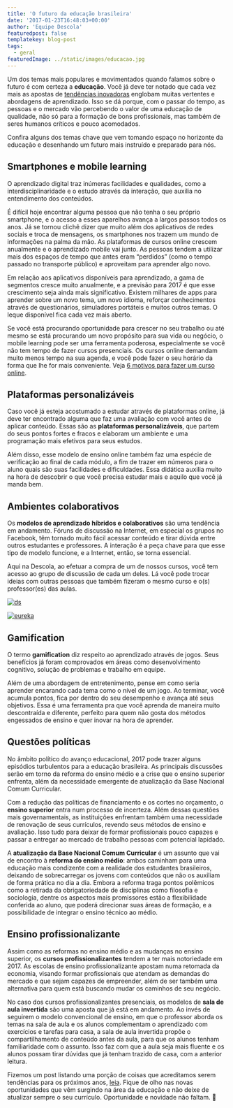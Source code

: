 ```yaml
---
title: 'O futuro da educação brasileira'
date: '2017-01-23T16:48:03+00:00'
author: 'Equipe Descola'
featuredpost: false
templatekey: blog-post
tags:
  - geral
featuredImage: ../static/images/educacao.jpg
---
```


Um dos temas mais populares e movimentados quando falamos sobre o futuro é com certeza a **educação**. Você já deve ter notado que cada vez mais as apostas de [tendências inovadoras](https://descola.org/drops/tendencias-de-inovacao-para-2017/) englobam muitas vertentes e abordagens de aprendizado. Isso se dá porque, com o passar do tempo, as pessoas e o mercado vão percebendo o valor de uma educação de qualidade, não só para a formação de bons profissionais, mas também de seres humanos críticos e pouco acomodados.

Confira alguns dos temas chave que vem tomando espaço no horizonte da educação e desenhando um futuro mais instruído e preparado para nós.

## Smartphones e mobile learning

O aprendizado digital traz inúmeras facilidades e qualidades, como a interdisciplinaridade e o estudo através da interação, que auxilia no entendimento dos conteúdos.

É difícil hoje encontrar alguma pessoa que não tenha o seu próprio smartphone, e o acesso a esses aparelhos avança a largos passos todos os anos. Já se tornou clichê dizer que muito além dos aplicativos de redes sociais e troca de mensagens, os smartphones nos trazem um mundo de informações na palma da mão. As plataformas de cursos online crescem anualmente e o aprendizado mobile vai junto. As pessoas tendem a utilizar mais dos espaços de tempo que antes eram “perdidos” (como o tempo passado no transporte público) e aproveitam para aprender algo novo.

Em relação aos aplicativos disponíveis para aprendizado, a gama de segmentos cresce muito anualmente, e a previsão para 2017 é que esse crescimento seja ainda mais significativo. Existem milhares de apps para aprender sobre um novo tema, um novo idioma, reforçar conhecimentos através de questionários, simuladores portáteis e muitos outros temas. O leque disponível fica cada vez mais aberto.

Se você está procurando oportunidade para crescer no seu trabalho ou até mesmo se está procurando um novo propósito para sua vida ou negócio, o mobile learning pode ser uma ferramenta poderosa, especialmente se você não tem tempo de fazer cursos presenciais. Os cursos online demandam muito menos tempo na sua agenda, e você pode fazer o seu horário da forma que lhe for mais conveniente. Veja [6 motivos para fazer um curso online](https://descola.org/drops/6-motivos-para-fazer-um-curso-online-hoje/).

## Plataformas personalizáveis

Caso você já esteja acostumado a estudar através de plataformas online, já deve ter encontrado alguma que faz uma avaliação com você antes de aplicar conteúdo. Essas são as **plataformas personalizáveis**, que partem do seus pontos fortes e fracos e elaboram um ambiente e uma programação mais efetivos para seus estudos.

Além disso, esse modelo de ensino online também faz uma espécie de verificação ao final de cada módulo, a fim de trazer em números para o aluno quais são suas facilidades e dificuldades. Essa didática auxilia muito na hora de descobrir o que você precisa estudar mais e aquilo que você já manda bem.

## Ambientes colaborativos

Os **modelos de aprendizado híbridos e colaborativos** são uma tendência em andamento. Fóruns de discussão na Internet, em especial os grupos no Facebook, têm tornado muito fácil acessar conteúdo e tirar dúvida entre outros estudantes e professores. A interação é a peça chave para que esse tipo de modelo funcione, e a Internet, então, se torna essencial.

Aqui na Descola, ao efetuar a compra de um de nossos cursos, você tem acesso ao grupo de discussão de cada um deles. Lá você pode trocar ideias com outras pessoas que também fizeram o mesmo curso e o(s) professor(es) das aulas.

[![ds](https://descola.org/drops/wp-content/uploads/2017/01/ds.png)](https://descola.org/curso/design-de-servicos)

[![eureka](https://descola.org/drops/wp-content/uploads/2017/01/eureka.png)](https://descola.org/curso/eureka-como-ter-ideias-de-negocio)

## Gamification

O termo **gamification** diz respeito ao aprendizado através de jogos. Seus benefícios já foram comprovados em áreas como desenvolvimento cognitivo, solução de problemas e trabalho em equipe.

Além de uma abordagem de entretenimento, pense em como seria aprender encarando cada tema como o nível de um jogo. Ao terminar, você acumula pontos, fica por dentro do seu desempenho e avança até seus objetivos. Essa é uma ferramenta pra que você aprenda de maneira muito descontraída e diferente, perfeito para quem não gosta dos métodos engessados de ensino e quer inovar na hora de aprender.

## Questões políticas

No âmbito político do avanço educacional, 2017 pode trazer alguns episódios turbulentos para a educação brasileira. As principais discussões serão em torno da reforma do ensino médio e a crise que o ensino superior enfrenta, além da necessidade emergente de atualização da Base Nacional Comum Curricular.

Com a redução das políticas de financiamento e os cortes no orçamento, o **ensino superior** entra num processo de incerteza. Além dessas questões mais governamentais, as instituições enfrentam também uma necessidade de renovação de seus currículos, revendo seus métodos de ensino e avaliação. Isso tudo para deixar de formar profissionais pouco capazes e passar a entregar ao mercado de trabalho pessoas com potencial lapidado.

A **atualização da Base Nacional Comum Curricular** é um assunto que vai de encontro à **reforma do ensino médio**: ambos caminham para uma educação mais condizente com a realidade dos estudantes brasileiros, deixando de sobrecarregar os jovens com conteúdos que não os auxiliam de forma prática no dia a dia. Embora a reforma traga pontos polêmicos como a retirada da obrigatoriedade de disciplinas como filosofia e sociologia, dentre os aspectos mais promissores estão a flexibilidade conferida ao aluno, que poderá direcionar suas áreas de formação, e a possibilidade de integrar o ensino técnico ao médio.

## Ensino profissionalizante

Assim como as reformas no ensino médio e as mudanças no ensino superior, os **cursos profissionalizantes** tendem a ter mais notoriedade em 2017. As escolas de ensino profissionalizante apostam numa retomada da economia, visando formar profissionais que atendam as demandas do mercado e que sejam capazes de empreender, além de ser também uma alternativa para quem está buscando mudar os caminhos de seu negócio.

No caso dos cursos profissionalizantes presenciais, os modelos de **sala de aula invertida** são uma aposta que já está em andamento. Ao invés de seguirem o modelo convencional de ensino, em que o professor aborda os temas na sala de aula e os alunos complementam o aprendizado com exercícios e tarefas para casa, a sala de aula invertida propõe o compartilhamento de conteúdo antes da aula, para que os alunos tenham familiaridade com o assunto. Isso faz com que a aula seja mais fluente e os alunos possam tirar dúvidas que já tenham trazido de casa, com a anterior leitura.

Fizemos um post listando uma porção de coisas que acreditamos serem tendências para os próximos anos, [leia](https://descola.org/drops/tendencias-de-inovacao-para-2017/). Fique de olho nas novas oportunidades que vêm surgindo na área da educação e não deixe de atualizar sempre o seu currículo. Oportunidade e novidade não faltam. 🙂
